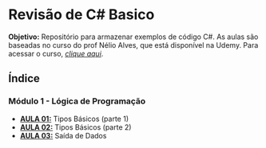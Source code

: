 # Revisão de C# Basico

**Objetivo:** Repositório para armazenar exemplos de código C#. As aulas são baseadas no curso do prof Nélio Alves, que está disponível na Udemy. Para acessar o curso, [*clique aqui*](https://www.udemy.com/course/programacao-orientada-a-objetos-csharp).

## Índice

### Módulo 1 - Lógica de Programação

- [**AULA 01:**](https://github.com/fergo8/RevisaoCsharpBasico/blob/main/RevisaoCsharpBasico/Aulas/AulaUm.TiposBasicos.cs) Tipos Básicos (parte 1)
- [**AULA 02:**](https://github.com/fergo8/RevisaoCsharpBasico/blob/main/RevisaoCsharpBasico/Aulas/AulaDois.TiposBasicos.cs) Tipos Básicos (parte 2)
- [**AULA 03:**](https://github.com/fergo8/RevisaoCsharpBasico/blob/main/RevisaoCsharpBasico/Aulas/AulaTres.SaidaDeDados.cs) Saída de Dados
